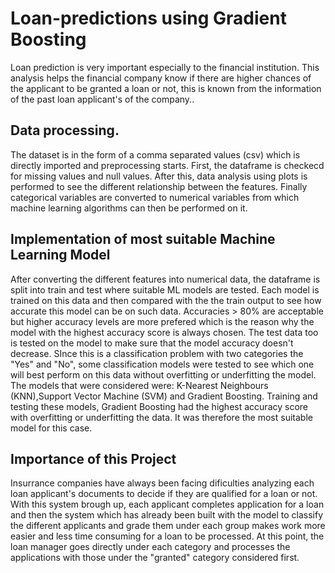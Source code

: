 # Loan-predictions using Gradient Boosting


Loan prediction is very important especially to the financial institution. This analysis helps the financial company know if there are higher chances of the applicant to be granted a loan or not, this is known from the information of the past loan applicant's of the company..

## Data processing.

The dataset is in the form of a comma separated values (csv) which is directly imported and preprocessing starts.
First, the dataframe is checkecd for missing values and null values. After this, data analysis using plots is performed to see the different relationship between the features. Finally categorical variables are converted to numerical variables from which machine learning algorithms can then be performed on it.

## Implementation of most suitable Machine Learning Model

After converting the different features into numerical data, the dataframe is split into train and test where suitable ML models are tested. Each model is trained on this data and then compared with the the train output to see how accurate this model can be on such data. Accuracies > 80% are acceptable but higher accuracy levels are more prefered which is the reason why the model with the highest accuracy score is always chosen. The test data too is tested on the model to make sure that the model accuracy doesn't decrease. 
SInce this is a classification problem with two categories the "Yes" and "No", some classification models were tested to see which one will best perform on this data without overfitting or underfitting the model.
The models that were considered were: K-Nearest Neighbours (KNN),Support Vector Machine (SVM) and Gradient Boosting. Training and testing these models, Gradient Boosting had the highest accuracy score with overfitting or underfitting the data. It was therefore the most suitable model for this case. 

## Importance of this Project

Insurrance companies have always been facing dificulties analyzing each loan applicant's documents to decide if they are qualified for a loan or not. With this system brough up, each applicant completes application for a loan and then the system which has already been built with the model to classify the different applicants and grade them under each group makes work more easier and less time consuming for a loan to be processed. 
At this point, the loan manager goes directly under each category and processes the applications with those under the "granted" category considered first.

